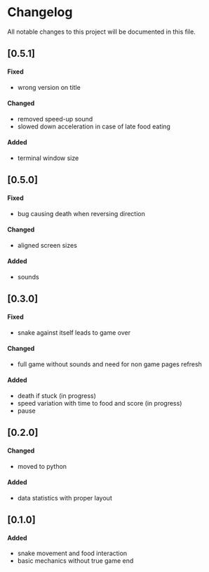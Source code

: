 # Changelog
All notable changes to this project will be documented in this file.

## [0.5.1]
#### Fixed 
 - wrong version on title

 #### Changed 
 - removed speed-up sound
 - slowed down acceleration in case of late food eating

#### Added
 - terminal window size

## [0.5.0]
#### Fixed 
 - bug causing death when reversing direction

#### Changed 
 - aligned screen sizes

#### Added
 - sounds

## [0.3.0]
#### Fixed 
 - snake against itself leads to game over

#### Changed 
 - full game without sounds and need for non game pages refresh

#### Added
 - death if stuck (in progress)
 - speed variation with time to food and score (in progress)
 - pause

## [0.2.0]
#### Changed 
 - moved to python

#### Added
 - data statistics with proper layout
   
## [0.1.0]
#### Added
 - snake movement and food interaction
 - basic mechanics without true game end
